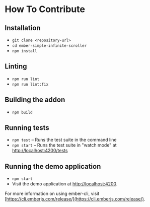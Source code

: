 # How To Contribute

## Installation

- `git clone <repository-url>`
- `cd ember-simple-infinite-scroller`
- `npm install`

## Linting

- `npm run lint`
- `npm run lint:fix`

## Building the addon

- `npm build`

## Running tests

- `npm test` – Runs the test suite in the command line
- `npm start` – Runs the test suite in "watch mode" at [http://localhost:4200/tests](http://localhost:4200/tests)

## Running the demo application

- `npm start`
- Visit the demo application at [http://localhost:4200](http://localhost:4200).

For more information on using ember-cli, visit [https://cli.emberjs.com/release/](https://cli.emberjs.com/release/).
